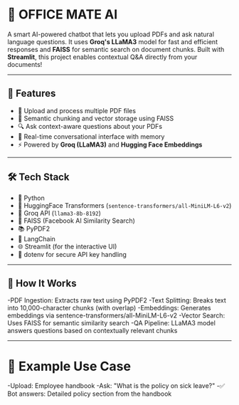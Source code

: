 # 🤖 OFFICE MATE AI

A smart AI-powered chatbot that lets you upload PDFs and ask natural language questions. It uses **Groq's LLaMA3** model for fast and efficient responses and **FAISS** for semantic search on document chunks. Built with **Streamlit**, this project enables contextual Q&A directly from your documents!

---

## 🚀 Features

- 📄 Upload and process multiple PDF files
- 🧠 Semantic chunking and vector storage using FAISS
- 🔍 Ask context-aware questions about your PDFs
- 💬 Real-time conversational interface with memory
- ⚡ Powered by **Groq (LLaMA3)** and **Hugging Face Embeddings**

---

## 🛠️ Tech Stack

- 🐍 Python
- 🤗 HuggingFace Transformers (`sentence-transformers/all-MiniLM-L6-v2`)
- 🦙 Groq API (`llama3-8b-8192`)
- 🧠 FAISS (Facebook AI Similarity Search)
- 📚 PyPDF2
- 🧩 LangChain
- 🌐 Streamlit (for the interactive UI)
- 🔐 dotenv for secure API key handling

---

## 🧠 How It Works

-PDF Ingestion: Extracts raw text using PyPDF2
-Text Splitting: Breaks text into 10,000-character chunks (with overlap)
-Embeddings: Generates embeddings via sentence-transformers/all-MiniLM-L6-v2
-Vector Search: Uses FAISS for semantic similarity search
-QA Pipeline: LLaMA3 model answers questions based on contextually relevant chunks

---
# 🧪 Example Use Case

-Upload: Employee handbook
-Ask: "What is the policy on sick leave?"
-✅ Bot answers: Detailed policy section from the handbook

